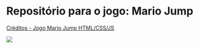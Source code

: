 # Repositório para o jogo: Mario Jump
[Créditos - Jogo Mario Jump HTML/CSS/JS](https://youtu.be/r9buAwVBDhA)
<div>
  <a href="" target="_blank"><img src="https://img.shields.io/badge/Instagram-E4405F?style=for-the-badge&logo=instagram&logoColor=white" target="_blank"></a>
</div>
